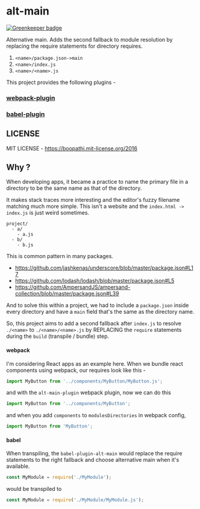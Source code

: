 # alt-main

[![Greenkeeper badge](https://badges.greenkeeper.io/boopathi/alt-main.svg)](https://greenkeeper.io/)

Alternative main. Adds the second fallback to module resolution by replacing the require statements for directory requires.

1. `<name>/package.json->main`
2. `<name>/index.js`
3. `<name>/<name>.js`

This project provides the following plugins -

### [webpack-plugin](packages/alt-main-plugin)

### [babel-plugin](packages/babel-plugin-alt-main)

## LICENSE

MIT LICENSE - https://boopathi.mit-license.org/2016

## Why ?

When developing apps, it became a practice to name the primary file in a directory to be the same name as that of the directory.

It makes stack traces more interesting and the editor's fuzzy filename matching much more simple. This isn't a website and the `index.html -> index.js` is just weird sometimes.

```
project/
  - a/
    - a.js
  - b/
    - b.js
```

This is common pattern in many packages.

+ https://github.com/jashkenas/underscore/blob/master/package.json#L17
+ https://github.com/lodash/lodash/blob/master/package.json#L5
+ https://github.com/AmpersandJS/ampersand-collection/blob/master/package.json#L39

And to solve this within a project, we had to include a `package.json` inside every directory and have a `main` field that's the same as the directory name.

So, this project aims to add a second fallback after `index.js` to resolve `./<name>` to `./<name>/<name>.js` by REPLACING the `require` statements during the `build` (transpile / bundle) step.

#### webpack

I'm considering React apps as an example here. When we bundle react components using webpack, our requires look like this -

```js
import MyButton from '../components/MyButton/MyButton.js';
```

and with the `alt-main-plugin` webpack plugin, now we can do this

```js
import MyButton from '../components/MyButton';
```

and when you add `components` to `modulesDirectories` in webpack config,

```js
import MyButton from 'MyButton';
```

#### babel

When transpiling, the `babel-plugin-alt-main` would replace the require statements to the right fallback and choose alternative main when it's available.

```js
const MyModule = require('./MyModule');
```

would be transpiled to

```js
const MyModule = require('./MyModule/MyModule.js');
```

